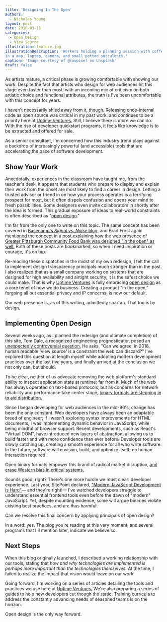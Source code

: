 ```yaml
---
title: 'Designing In The Open'
authors:
  - Nicholas Young
layout: post
date: 2018-03-11
categories:
  - Open Design
  - View Source
illustration: feature.jpg
illustrationDescription: 'Workers holding a planning session with coffee around a worktable covered
in a map, laptop, camera, and small potted succulents.'
caption: 'Image courtesy of @rawpixel on Unsplash'
draft: false 
---
```

As artists mature, a critical phase is growing comfortable with showing our work. Despite the fact that artists who design for web audiences hit this stage even faster than most, with an incoming mix of criticism on both artistic choice and functional attributes, the truth is I've been uncomfortable with this concept for years.

I haven't necessarily shied away from it, though. Releasing once-internal code as open source was critical in my past work, and continues to be a priority here at [Uptime Ventures.][uv] Still, I believe there is more we can do. With the rise of developer quickstart programs, it feels like knowledge is to be extracted and offered for sale.

As a senior consultant, I'm concerned how this industry trend plays against a backdrop of increasingly powerful (and accessible) tools that are accelerating the pace of software development.

## Show Your Work

Anecdotally, experiences in the classroom have taught me, from the teacher's desk, it appears that students who prepare to display and explain their work from the onset are most likely to find a career in design. Letting a trusted advisor or friend in on how your process operates is a terrifying prospect for most, but it often dispels confusion and opens your mind to fresh possibilities. Some designers even invite collaborators in shortly after the idea is formed. This gradual exposure of ideas to real-world constraints is often described as "[open design][open-design]."

I'm far from the only one to write on this topic. The same concept has been covered in [Basecamp's *Signal vs. Noise* blog][svn], and Brad Frost again mentioned the concept in a post explaining how the web presence of [Greater Pittsburgh Community Food Bank was designed "in the open" as well.][frost] Both of these posts are bookmarked, so when I need inspiration or courage, it's on tap.

Re-reading these dispatches in the midst of my own redesign, I felt the call to implement design transparency principals much stronger than in the past. I also realized that as a small company working on systems that are designed for high availability and airtight security, it is the safest choice we could make. That is why [Uptime Ventures][uv] is fully embracing [open design][open-design] as a core tenet of how we do business. Creating a product "in the open," forgoing all but essential privacy and IP concerns, is now our default.

Our web presence is, as of this writing, admittedly spartan. That too is by design.

## Implementing Open Design

Several weeks ago, as I planned the redesign (and ultimate completion) of this site, Tom Dale, a recognized engineering prognosticator, posed an [unexpectedly controversial question.][tom-dale-q] He asks, "Can we agree, in 2018, human readable 'view source' is a constraint the web can discard?" I've explored this question at length myself while adopting modern development practices over the last five years, and finally arrived at the conclusion we not only can, but should.

To be clear, neither of us advocate removing the web platform's standard ability to inspect application state at runtime; far from it. Much of the web has always operated on text-based protocols, but as concerns for network reliability and performance take center stage, [binary formats are stepping in to aid distribution.][wasm]

Since I began developing for web audiences in the mid-90's, change has been the only constant. Web developers have always been an adaptable breed of engineer; if I wasn't exploring syntax improvements for HTML documents, I was implementing dynamic behavior in JavaScript, while being mindful of browser support. Recent developments, such as React's "Virtual DOM", have introduced new layers of abstraction, allowing us to build faster and with more confidence than ever before. Developer tools are slowly catching up, creating a smooth experience for all who write software. In the future, software will envision, build, and optimize itself; no human interaction required.

Open binary formats empower this brand of radical market disruption, [and erase Western bias in critical systems.][tom-dale-w]

Sounds good, right? There's one more hurdle we must clear: developer experience. Last year, SitePoint declared, ["Modern JavaScript Development is Hard"][sitepoint]&mdash; and they're right!&mdash; I've watched developers struggle to understand essential frontend tools even before the dawn of "modern" JavaScript. Yet, despite mounting evidence, some will argue binaries violate existing best practices, and are thus harmful.

Can we resolve this final concern by applying principals of open design?

In a word: yes. The blog you're reading at this very moment, and several programs that I'll mention later, indicate we believe so.

## Next Steps

When this blog originally launched, I described a working relationship with our tools, stating that *how and why technologies are implemented is perhaps more important than the technologies themselves.* At the time, I failed to realize the impact that vision would leave on our work.

Going forward, I'm working on a series of articles detailing the tools and practices we use here at [Uptime Ventures.][uv] We're also preparing a series of guides to help new developers cut though the static. Training curricula to address the constantly advancing needs of seasoned teams is on the horizon.

Open design is the only way forward.

[uv]: /
[svn]: https://signalvnoise.com/posts/2928-designing-in-the-open
[frost]: http://bradfrost.com/blog/post/designing-in-the-open/
[open-design]: https://en.wikipedia.org/wiki/Open_design
[tom-dale-q]: https://twitter.com/tomdale/status/965681976199077889
[tom-dale-w]: https://twitter.com/tomdale/status/966045543112871937
[sitepoint]: https://www.sitepoint.com/modern-javascript-development-hard/
[wasm]: http://webassembly.org/ 
